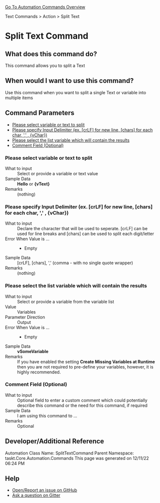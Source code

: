 <!--TITLE: Split Text Command -->
<!-- SUBTITLE: a command in the Text Commands group. -->
[Go To Automation Commands Overview](/automation-commands.md)


Text Commands &gt; Action &gt; Split Text


# Split Text Command


## What does this command do?
This command allows you to split a Text


## When would I want to use this command?
Use this command when you want to split a single Text or variable into multiple items


## Command Parameters
- [Please select variable or text to split](#param_0)
- [Please specify Input Delimiter (ex. [crLF] for new line, [chars] for each char, ',' , {vChar})](#param_1)
- [Please select the list variable which will contain the results](#param_2)
- [Comment Field (Optional)](#param_3)


<a id="param_0"></a>
### Please select variable or text to split


<dl>
<dt>What to input</dt><dd>Select or provide a variable or text value</dd>
<dt>Sample Data</dt><dd><strong>Hello</strong> or <strong>{vText}</strong></dd>
<dt>Remarks</dt><dd>(nothing)</dd>
</dl>




<a id="param_1"></a>
### Please specify Input Delimiter (ex. [crLF] for new line, [chars] for each char, ',' , {vChar})


<dl>
<dt>What to input</dt><dd>Declare the character that will be used to seperate. [crLF] can be used for line breaks and [chars] can be used to split each digit/letter</dd>
<dt>Error When Value is ...</dt><dd><ul>
<li>Empty</li>
</ul></dd><dt>Sample Data</dt><dd>[crLF], [chars], ',' (comma - with no single quote wrapper)</dd>
<dt>Remarks</dt><dd>(nothing)</dd>
</dl>




<a id="param_2"></a>
### Please select the list variable which will contain the results


<dl>
<dt>What to input</dt><dd>Select or provide a variable from the variable list</dd>
<dt>Value</dt><dd>Variables</dd>
<dt>Parameter Direction</dt><dd>Output</dd><dt>Error When Value is ...</dt><dd><ul>
<li>Empty</li>
</ul></dd><dt>Sample Data</dt><dd><strong>vSomeVariable</strong></dd>
<dt>Remarks</dt><dd>If you have enabled the setting <strong>Create Missing Variables at Runtime</strong> then you are not required to pre-define your variables, however, it is highly recommended.</dd>
</dl>




<a id="param_3"></a>
### Comment Field (Optional)


<dl>
<dt>What to input</dt><dd>Optional field to enter a custom comment which could potentially describe this command or the need for this command, if required</dd>
<dt>Sample Data</dt><dd>I am using this command to ...</dd>
<dt>Remarks</dt><dd>Optional</dd>
</dl>




## Developer/Additional Reference
Automation Class Name: SplitTextCommand
Parent Namespace: taskt.Core.Automation.Commands
This page was generated on 12/11/22 06:24 PM


## Help
- [Open/Report an issue on GitHub](https://github.com/saucepleez/taskt/issues/new)
- [Ask a question on Gitter](https://gitter.im/taskt-rpa/Lobby)
